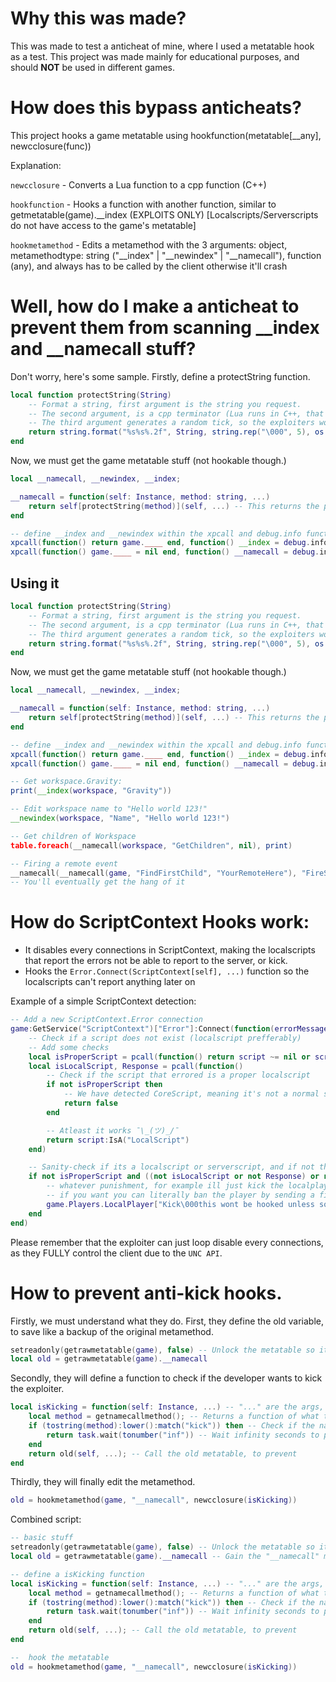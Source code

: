 # Why this was made?
This was made to test a anticheat of mine, where I used a metatable hook as a test.
This project was made mainly for educational purposes, and should **NOT** be used in different games.

# How does this bypass anticheats?
This project hooks a game metatable using hookfunction(metatable[__any], newcclosure(func))

Explanation:

``newcclosure`` - Converts a Lua function to a cpp function (C++)

``hookfunction`` - Hooks a function with another function, similar to getmetatable(game).__index (EXPLOITS ONLY) [Localscripts/Serverscripts do not have access to the game's metatable]

``hookmetamethod`` - Edits a metamethod with the 3 arguments: object, metamethodtype: string ("__index" | "__newindex" | "__namecall"), function (any), and always has to be called by the client otherwise it'll crash

# Well, how do I make a anticheat to prevent them from scanning __index and __namecall stuff?
Don't worry, here's some sample.
Firstly, define a protectString function.
```lua
local function protectString(String)
    -- Format a string, first argument is the string you request.
    -- The second argument, is a cpp terminator (Lua runs in C++, that's why)
    -- The third argument generates a random tick, so the exploiters won't be able to bypass.
    return string.format("%s%s%.2f", String, string.rep("\000", 5), os.clock() - tick() * math.random(0, 256))
end
```
Now, we must get the game metatable stuff (not hookable though.)
```lua
local __namecall, __newindex, __index;

__namecall = function(self: Instance, method: string, ...)
    return self[protectString(method)](self, ...) -- This returns the packed arguments and unpacks them.
end

-- define __index and __newindex within the xpcall and debug.info function
xpcall(function() return game.____ end, function() __index = debug.info(2, "f") end)
xpcall(function() game.____ = nil end, function() __namecall = debug.info(2, "f") end)

```

## Using it
```lua
local function protectString(String)
    -- Format a string, first argument is the string you request.
    -- The second argument, is a cpp terminator (Lua runs in C++, that's why)
    -- The third argument generates a random tick, so the exploiters won't be able to bypass.
    return string.format("%s%s%.2f", String, string.rep("\000", 5), os.clock() - tick() * math.random(0, 256))
end
```
Now, we must get the game metatable stuff (not hookable though.)
```lua
local __namecall, __newindex, __index;

__namecall = function(self: Instance, method: string, ...)
    return self[protectString(method)](self, ...) -- This returns the packed arguments and unpacks them.
end

-- define __index and __newindex within the xpcall and debug.info function
xpcall(function() return game.____ end, function() __index = debug.info(2, "f") end)
xpcall(function() game.____ = nil end, function() __namecall = debug.info(2, "f") end)

-- Get workspace.Gravity:
print(__index(workspace, "Gravity"))

-- Edit workspace name to "Hello world 123!"
__newindex(workspace, "Name", "Hello world 123!")

-- Get children of Workspace
table.foreach(__namecall(workspace, "GetChildren", nil), print)

-- Firing a remote event
__namecall(__namecall(game, "FindFirstChild", "YourRemoteHere"), "FireServer", ...:arguments_here)
-- You'll eventually get the hang of it
```

# How do ScriptContext Hooks work:
- It disables every connections in ScriptContext, making the localscripts that report the errors not be able to report to the server, or kick.
- Hooks the ``Error.Connect(ScriptContext[self], ...)`` function so the localscripts can't report anything later on

Example of a simple ScriptContext detection:
```lua
-- Add a new ScriptContext.Error connection
game:GetService("ScriptContext")["Error"]:Connect(function(errorMessage, stackTrace, script)
    -- Check if a script does not exist (localscript prefferably)
    -- Add some checks
    local isProperScript = pcall(function() return script ~= nil or script:IsA("BasePart") end) -- Usually, CoreScripts error when a method is called. Idc whether it checks if it's a basepart or not, atleast it works lol
    local isLocalScript, Response = pcall(function()
        -- Check if the script that errored is a proper localscript
        if not isProperScript then
            -- We have detected CoreScript, meaning it's not a normal script
            return false
        end

        -- Atleast it works ¯\_(ツ)_/¯
        return script:IsA("LocalScript")
    end)

    -- Sanity-check if its a localscript or serverscript, and if not then the player is exploiting, using a ScriptContext Bypass
    if not isProperScript and ((not isLocalScript or not Response) or not script) == true then
        -- whatever punishment, for example ill just kick the localplayer
        -- if you want you can literally ban the player by sending a fireserver request to a remoteevent/remotefunction, literally whatever you want
        game.Players.LocalPlayer["Kick\000this wont be hooked unless someone makes a bypass for this lol"](game.Players.LocalPlayer, "Exploits detected")
    end
end)
```
Please remember that the exploiter can just loop disable every connections, as they FULLY control the client due to the ``UNC API``.
# How to prevent anti-kick hooks.
Firstly, we must understand what they do.
First, they define the old variable, to save like a backup of the original metamethod.
```lua
setreadonly(getrawmetatable(game), false) -- Unlock the metatable so its readable and editable
local old = getrawmetatable(game).__namecall
```
Secondly, they will define a function to check if the developer wants to kick the exploiter.
```lua
local isKicking = function(self: Instance, ...) -- "..." are the args, passed by the client.
    local method = getnamecallmethod(); -- Returns a function of what the script attempted to call.
    if (tostring(method):lower():match("kick")) then -- Check if the namecall method "Kick" was called.
        return task.wait(tonumber("inf")) -- Wait infinity seconds to prevent the scripts from running.
    end
    return old(self, ...); -- Call the old metatable, to prevent 
end
```
Thirdly, they will finally edit the metamethod.
```lua
old = hookmetamethod(game, "__namecall", newcclosure(isKicking))
```
Combined script:
```lua
-- basic stuff
setreadonly(getrawmetatable(game), false) -- Unlock the metatable so its readable and editable
local old = getrawmetatable(game).__namecall -- Gain the "__namecall" metamethod.

-- define a isKicking function
local isKicking = function(self: Instance, ...) -- "..." are the args, passed by the client.
    local method = getnamecallmethod(); -- Returns a function of what the script attempted to call.
    if (tostring(method):lower():match("kick")) then -- Check if the namecall method "Kick" was called.
        return task.wait(tonumber("inf")) -- Wait infinity seconds to prevent the scripts from running.
    end
    return old(self, ...); -- Call the old metatable, to prevent 
end

--  hook the metatable
old = hookmetamethod(game, "__namecall", newcclosure(isKicking))
```
